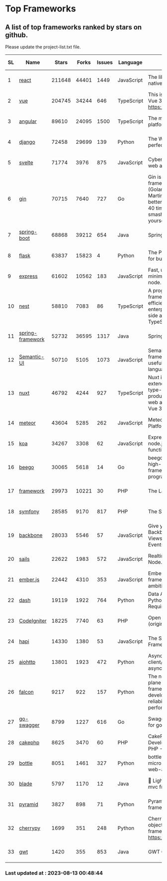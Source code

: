 # Top Frameworks
## A list of top frameworks ranked by stars on github.  
Please update the project-list.txt file.

| SL| Name  | Stars| Forks| Issues | Language | Description | Last Commit |
| --| ------| -----| ---- | ------ | -------- | ----------- | ----------- |
| 1 | [react](https://github.com/facebook/react) | 211648 | 44401 | 1449 | JavaScript | The library for web and native user interfaces | 2023-08-12 16:21:45 |
| 2 | [vue](https://github.com/vuejs/vue) | 204745 | 34244 | 646 | TypeScript | This is the repo for Vue 2. For Vue 3, go to https://github.com/vuejs/core | 2023-04-27 09:43:19 |
| 3 | [angular](https://github.com/angular/angular) | 89610 | 24095 | 1500 | TypeScript | The modern web developer’s platform | 2023-08-11 13:55:13 |
| 4 | [django](https://github.com/django/django) | 72458 | 29699 | 139 | Python | The Web framework for perfectionists with deadlines. | 2023-08-11 10:32:18 |
| 5 | [svelte](https://github.com/sveltejs/svelte) | 71774 | 3976 | 875 | JavaScript | Cybernetically enhanced web apps | 2023-08-12 19:04:51 |
| 6 | [gin](https://github.com/gin-gonic/gin) | 70715 | 7640 | 727 | Go | Gin is a HTTP web framework written in Go (Golang). It features a Martini-like API with much better performance -- up to 40 times faster. If you need smashing performance, get yourself some Gin. | 2023-08-12 14:21:56 |
| 7 | [spring-boot](https://github.com/spring-projects/spring-boot) | 68868 | 39212 | 654 | Java | Spring Boot | 2023-08-10 14:13:54 |
| 8 | [flask](https://github.com/pallets/flask) | 63837 | 15823 | 4 | Python | The Python micro framework for building web applications. | 2023-08-01 16:59:06 |
| 9 | [express](https://github.com/expressjs/express) | 61602 | 10562 | 183 | JavaScript | Fast, unopinionated, minimalist web framework for node. | 2023-05-16 01:53:48 |
| 10 | [nest](https://github.com/nestjs/nest) | 58810 | 7083 | 86 | TypeScript | A progressive Node.js framework for building efficient, scalable, and enterprise-grade server-side applications with TypeScript/JavaScript 🚀 | 2023-08-09 05:57:51 |
| 11 | [spring-framework](https://github.com/spring-projects/spring-framework) | 52732 | 36595 | 1317 | Java | Spring Framework | 2023-08-12 16:49:08 |
| 12 | [Semantic-UI](https://github.com/Semantic-Org/Semantic-UI) | 50710 | 5105 | 1073 | JavaScript | Semantic is a UI component framework based around useful principles from natural language. | 2023-01-11 17:05:32 |
| 13 | [nuxt](https://github.com/nuxt/nuxt) | 46792 | 4244 | 927 | TypeScript | Nuxt is an intuitive and extendable way to create type-safe, performant and production-grade full-stack web apps and websites with Vue 3. | 2023-08-12 12:03:48 |
| 14 | [meteor](https://github.com/meteor/meteor) | 43604 | 5285 | 262 | JavaScript | Meteor, the JavaScript App Platform | 2023-08-04 14:38:41 |
| 15 | [koa](https://github.com/koajs/koa) | 34267 | 3308 | 62 | JavaScript | Expressive middleware for node.js using ES2017 async functions | 2023-05-17 07:50:49 |
| 16 | [beego](https://github.com/beego/beego) | 30065 | 5618 | 14 | Go | beego is an open-source, high-performance web framework for the Go programming language. | 2023-07-31 15:08:36 |
| 17 | [framework](https://github.com/laravel/framework) | 29973 | 10221 | 30 | PHP | The Laravel Framework. | 2023-08-11 15:02:04 |
| 18 | [symfony](https://github.com/symfony/symfony) | 28585 | 9170 | 817 | PHP | The Symfony PHP framework | 2023-08-12 12:36:00 |
| 19 | [backbone](https://github.com/jashkenas/backbone) | 28033 | 5546 | 57 | JavaScript | Give your JS App some Backbone with Models, Views, Collections, and Events | 2023-08-10 22:05:08 |
| 20 | [sails](https://github.com/balderdashy/sails) | 22622 | 1983 | 572 | JavaScript | Realtime MVC Framework for Node.js | 2023-07-21 23:31:37 |
| 21 | [ember.js](https://github.com/emberjs/ember.js) | 22442 | 4310 | 353 | JavaScript | Ember.js - A JavaScript framework for creating ambitious web applications | 2023-08-11 13:44:23 |
| 22 | [dash](https://github.com/plotly/dash) | 19119 | 1922 | 764 | Python | Data Apps & Dashboards for Python. No JavaScript Required. | 2023-08-10 20:13:33 |
| 23 | [CodeIgniter](https://github.com/bcit-ci/CodeIgniter) | 18225 | 7740 | 63 | PHP | Open Source PHP Framework (originally from EllisLab) | 2023-04-07 17:57:13 |
| 24 | [hapi](https://github.com/hapijs/hapi) | 14330 | 1380 | 53 | JavaScript | The Simple, Secure Framework Developers Trust | 2023-04-24 22:09:20 |
| 25 | [aiohttp](https://github.com/aio-libs/aiohttp) | 13801 | 1923 | 472 | Python | Asynchronous HTTP client/server framework for asyncio and Python | 2023-08-12 15:12:43 |
| 26 | [falcon](https://github.com/falconry/falcon) | 9217 | 922 | 157 | Python | The no-magic web data plane API and microservices framework for Python developers, with a focus on reliability, correctness, and performance at scale. | 2023-08-11 22:23:22 |
| 27 | [go-swagger](https://github.com/go-swagger/go-swagger) | 8799 | 1227 | 616 | Go | Swagger 2.0 implementation for go | 2023-07-24 18:20:14 |
| 28 | [cakephp](https://github.com/cakephp/cakephp) | 8625 | 3470 | 60 | PHP | CakePHP: The Rapid Development Framework for PHP - Official Repository | 2023-08-12 19:33:09 |
| 29 | [bottle](https://github.com/bottlepy/bottle) | 8051 | 1461 | 327 | Python | bottle.py is a fast and simple micro-framework for python web-applications. | 2022-09-05 15:24:52 |
| 30 | [blade](https://github.com/lets-blade/blade) | 5797 | 1170 | 12 | Java | :rocket: Lightning fast and elegant mvc framework for Java8 | 2023-06-16 05:18:49 |
| 31 | [pyramid](https://github.com/Pylons/pyramid) | 3827 | 898 | 71 | Python | Pyramid - A Python web framework | 2023-08-10 19:28:53 |
| 32 | [cherrypy](https://github.com/cherrypy/cherrypy) | 1699 | 351 | 248 | Python | CherryPy is a pythonic, object-oriented HTTP framework.      https://cherrypy.dev | 2023-08-04 13:52:17 |
| 33 | [gwt](https://github.com/gwtproject/gwt) | 1420 | 355 | 853 | Java | GWT Open Source Project | 2023-07-03 13:48:40 |

### Last updated at : 2023-08-13 00:48:44

